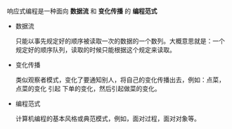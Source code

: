 ​	响应式编程是一种面向 **数据流** 和 **变化传播** 的 **编程范式**

- 数据流

  只能以事先规定好的顺序被读取一次的数据的一个数列。大概意思就是：一个规定好的顺序队列，读取的时候只能根据这个规定来读取。

- 变化传播

  类似观察者模式，变化了要通知别人，将自己的变化传播出去，例如：点菜，点菜的变化 引起 下单的变化，然后引起做菜的变化。

- 编程范式

  计算机编程的基本风格或典范模式，例如，面对过程，面对对象等。

  

